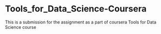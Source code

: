 # Tools_for_Data_Science-Coursera
This is a submission for the assignment as a part of coursera Tools for Data Science course
